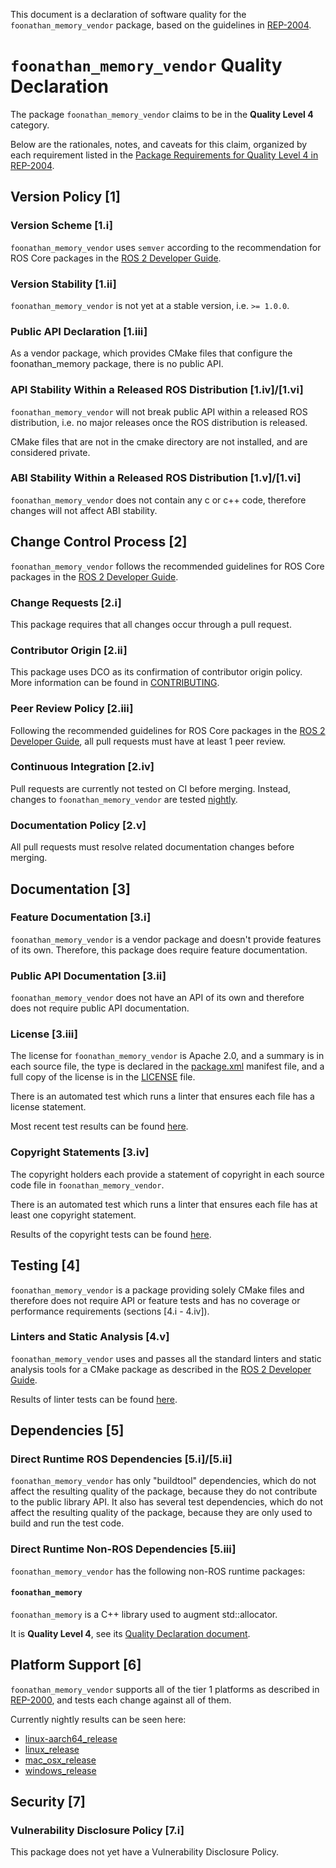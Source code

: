 This document is a declaration of software quality for the `foonathan_memory_vendor` package, based on the guidelines in [REP-2004](https://www.ros.org/reps/rep-2004.html).

# `foonathan_memory_vendor` Quality Declaration

The package `foonathan_memory_vendor` claims to be in the **Quality Level 4** category.

Below are the rationales, notes, and caveats for this claim, organized by each requirement listed in the [Package Requirements for Quality Level 4 in REP-2004](https://www.ros.org/reps/rep-2004.html).

## Version Policy [1]

### Version Scheme [1.i]

`foonathan_memory_vendor` uses `semver` according to the recommendation for ROS Core packages in the [ROS 2 Developer Guide](https://index.ros.org/doc/ros2/Contributing/Developer-Guide/#versioning).

### Version Stability [1.ii]

`foonathan_memory_vendor` is not yet at a stable version, i.e. `>= 1.0.0`.

### Public API Declaration [1.iii]

As a vendor package, which provides CMake files that configure the foonathan_memory package, there is no public API.

### API Stability Within a Released ROS Distribution [1.iv]/[1.vi]

`foonathan_memory_vendor` will not break public API within a released ROS distribution, i.e. no major releases once the ROS distribution is released.

CMake files that are not in the cmake directory are not installed, and are considered private.

### ABI Stability Within a Released ROS Distribution [1.v]/[1.vi]

`foonathan_memory_vendor` does not contain any c or c++ code, therefore changes will not affect ABI stability.

## Change Control Process [2]

`foonathan_memory_vendor` follows the recommended guidelines for ROS Core packages in the [ROS 2 Developer Guide](https://index.ros.org/doc/ros2/Contributing/Developer-Guide/#package-requirements).

### Change Requests [2.i]

This package requires that all changes occur through a pull request.

### Contributor Origin [2.ii]

This package uses DCO as its confirmation of contributor origin policy. More information can be found in [CONTRIBUTING](CONTRIBUTING.md).

### Peer Review Policy [2.iii]

Following the recommended guidelines for ROS Core packages in the [ROS 2 Developer Guide](https://index.ros.org/doc/ros2/Contributing/Developer-Guide/#package-requirements), all pull requests must have at least 1 peer review.

### Continuous Integration [2.iv]

Pull requests are currently not tested on CI before merging.
Instead, changes to `foonathan_memory_vendor` are tested [nightly](https://ci.ros2.org/view/nightly/job/nightly_linux_release/lastBuild/testReport/foonathan_memory_vendor/).

### Documentation Policy [2.v]

All pull requests must resolve related documentation changes before merging.

## Documentation [3]

### Feature Documentation [3.i]

`foonathan_memory_vendor` is a vendor package and doesn't provide features of its own.
Therefore, this package does require feature documentation.

### Public API Documentation [3.ii]

`foonathan_memory_vendor` does not have an API of its own and therefore does not require public API documentation.

### License [3.iii]

The license for `foonathan_memory_vendor` is Apache 2.0, and a summary is in each source file, the type is declared in the [package.xml](package.xml) manifest file, and a full copy of the license is in the [LICENSE](LICENSE) file.

There is an automated test which runs a linter that ensures each file has a license statement.

Most recent test results can be found [here](https://ci.ros2.org/view/nightly/job/nightly_linux_release/lastBuild/testReport/foonathan_memory_vendor/copyright/).

### Copyright Statements [3.iv]

The copyright holders each provide a statement of copyright in each source code file in `foonathan_memory_vendor`.

There is an automated test which runs a linter that ensures each file has at least one copyright statement.

Results of the copyright tests can be found [here](https://ci.ros2.org/view/nightly/job/nightly_linux_release/lastBuild/testReport/foonathan_memory_vendor/copyright/).

## Testing [4]

`foonathan_memory_vendor` is a package providing solely CMake files and therefore does not require API or feature tests and has no coverage or performance requirements (sections [4.i - 4.iv]).

### Linters and Static Analysis [4.v]

`foonathan_memory_vendor` uses and passes all the standard linters and static analysis tools for a CMake package as described in the [ROS 2 Developer Guide](https://index.ros.org/doc/ros2/Contributing/Developer-Guide/#linters-and-static-analysis).

Results of linter tests can be found [here](https://ci.ros2.org/view/nightly/job/nightly_linux_release/lastBuild/testReport/foonathan_memory_vendor/).

## Dependencies [5]

### Direct Runtime ROS Dependencies [5.i]/[5.ii]

`foonathan_memory_vendor` has only "buildtool" dependencies, which do not affect the resulting quality of the package, because they do not contribute to the public library API.
It also has several test dependencies, which do not affect the resulting quality of the package, because they are only used to build and run the test code.

### Direct Runtime Non-ROS Dependencies [5.iii]

`foonathan_memory_vendor` has the following non-ROS runtime packages:

#### `foonathan_memory`

`foonathan_memory` is a C++ library used to augment std::allocator.

It is **Quality Level 4**, see its [Quality Declaration document](QUALITY_DECLARATION_foonathan_memory.md).

## Platform Support [6]

`foonathan_memory_vendor` supports all of the tier 1 platforms as described in [REP-2000](https://www.ros.org/reps/rep-2000.html#support-tiers), and tests each change against all of them.

Currently nightly results can be seen here:
* [linux-aarch64_release](https://ci.ros2.org/view/nightly/job/nightly_linux-aarch64_release/lastBuild/testReport/foonathan_memory_vendor/)
* [linux_release](https://ci.ros2.org/view/nightly/job/nightly_linux_release/lastBuild/testReport/foonathan_memory_vendor/)
* [mac_osx_release](https://ci.ros2.org/view/nightly/job/nightly_osx_release/lastBuild/testReport/foonathan_memory_vendor/)
* [windows_release](https://ci.ros2.org/view/nightly/job/nightly_win_rel/lastBuild/testReport/foonathan_memory_vendor/)

## Security [7]

### Vulnerability Disclosure Policy [7.i]

This package does not yet have a Vulnerability Disclosure Policy.
